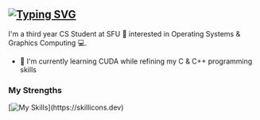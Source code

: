 ## [![Typing SVG](https://readme-typing-svg.demolab.com?font=Fira+Code&pause=1000&color=F7F5EF&width=435&lines=hi+i'm+Adam+Siergiej!+👋)](https://git.io/typing-svg)

I'm a third year CS Student at SFU 🦝 interested in Operating Systems & Graphics Computing 💻. <br> 
- 🌱 I'm currently learning CUDA while refining my C & C++ programming skills
  
### My Strengths
[![My Skills](https://skillicons.dev/icons?i=c,cpp,python,flask,react,git,js,html,css,)](https://skillicons.dev)



<!--
**ComradeAdash/ComradeAdash** is a ✨ _special_ ✨ repository because its `README.md` (this file) appears on your GitHub profile.

Here are some ideas to get you started:

- 🔭 I’m currently working on ...
- 🌱 I’m currently learning ...
- 👯 I’m looking to collaborate on ...
- 🤔 I’m looking for help with ...
- 💬 Ask me about ...
- 📫 How to reach me: ...
- 😄 Pronouns: ...
- ⚡ Fun fact: ...
-->
